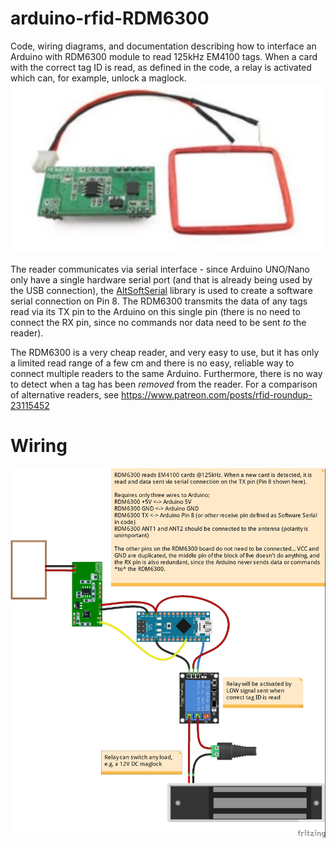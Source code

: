 # arduino-rfid-RDM6300
Code, wiring diagrams, and documentation describing how to interface an Arduino with RDM6300 module to read 125kHz EM4100 tags. When a card with the correct tag ID is read, as defined in the code, a relay is activated which can, for example, unlock a maglock.
![RDM6300 module](https://github.com/playfultechnology/arduino-rfid-RDM6300/raw/master/documentation/RDM6300.jpg)

The reader communicates via serial interface - since Arduino UNO/Nano only have a single hardware serial port (and that is already being used by the USB connection), the [AltSoftSerial](https://github.com/PaulStoffregen/AltSoftSerial) library is used to create a software serial connection on Pin 8. The RDM6300 transmits the data of any tags read via its TX pin to the Arduino on this single pin (there is no need to connect the RX pin, since no commands nor data need to be sent *to* the reader). 

The RDM6300 is a very cheap reader, and very easy to use, but it has only a limited read range of a few cm and there is no easy, reliable way to connect multiple readers to the same Arduino. Furthermore, there is no way to detect when a tag has been *removed* from the reader. For a comparison of alternative readers, see https://www.patreon.com/posts/rfid-roundup-23115452

# Wiring
![RDM6300 to Arduino using Serial interface](https://raw.githubusercontent.com/playfultechnology/arduino-rfid-RDM6300/864722c7aec461057b4b85dabd1add70258897b7/wiring/RDM6300_bb.jpg)
